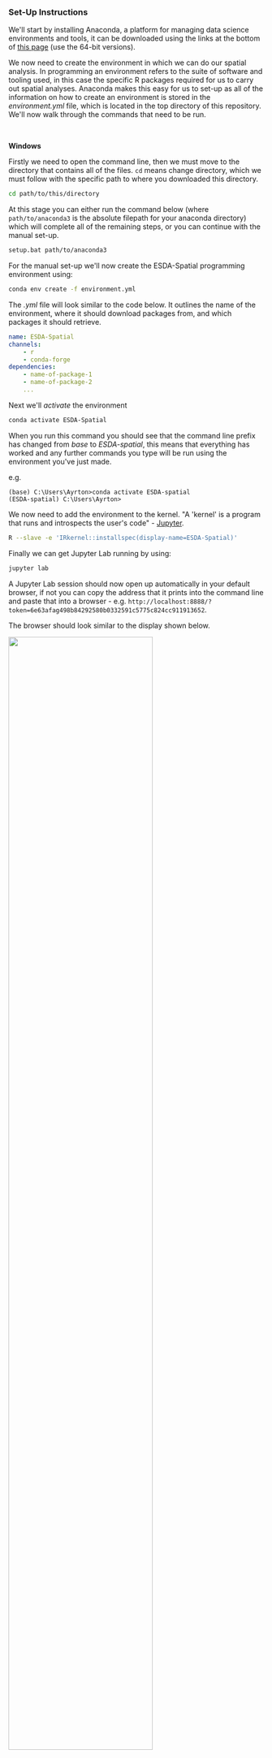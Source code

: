 ### Set-Up Instructions

We'll start by installing Anaconda, a platform for managing data science environments and tools, it can be downloaded using the links at the bottom of [this page](https://www.anaconda.com/download/) (use the 64-bit versions).

We now need to create the environment in which we can do our spatial analysis. In programming an environment refers to the suite of software and tooling used, in this case the specific R packages required for us to carry out spatial analyses. Anaconda makes this easy for us to set-up as all of the information on how to create an environment is stored in the *environment.yml* file, which is located in the top directory of this repository. We'll now walk through the commands that need to be run.

<br>

<b>Windows</b>

Firstly we need to open the command line, then we must move to the directory that contains all of the files. ```cd``` means change directory, which we must follow with the specific path to where you downloaded this directory.

```bash
cd path/to/this/directory
```

At this stage you can either run the command below (where `path/to/anaconda3` is the absolute filepath for your anaconda directory) which will complete all of the remaining steps, or you can continue with the manual set-up.

```bash
setup.bat path/to/anaconda3
```

For the manual set-up we'll now create the ESDA-Spatial programming environment using:

```bash
conda env create -f environment.yml
```

The *.yml* file will look similar to the code below. It outlines the name of the environment, where it should download packages from, and which packages it should retrieve.

```yaml
name: ESDA-Spatial
channels:
    - r
    - conda-forge
dependencies:
    - name-of-package-1
    - name-of-package-2
    ...
```

Next we'll *activate* the environment 

```bash
conda activate ESDA-Spatial
```

When you run this command you should see that the command line prefix has changed from *base* to *ESDA-spatial*, this means that everything has worked and any further commands you type will be run using the environment you've just made.

e.g.

```console
(base) C:\Users\Ayrton>conda activate ESDA-spatial
(ESDA-spatial) C:\Users\Ayrton>
```

We now need to add the environment to the kernel. "A 'kernel' is a program that runs and introspects the user's code" - [Jupyter](https://jupyter-client.readthedocs.io/en/stable/kernels.html).

```bash
R --slave -e 'IRkernel::installspec(display-name=ESDA-Spatial)'
```

Finally we can get Jupyter Lab running by using:

```bash
jupyter lab
```

A Jupyter Lab session should now open up automatically in your default browser, if not you can copy the address that it prints into the command line and paste that into a browser - e.g. ```http://localhost:8888/?token=6e63afag498b84292580b0332591c5775c824cc911913652```. 

The browser should look similar to the display shown below.

<img src="../img/md/jupyter-lab-home.jpg" width="75%"></img>

<br>